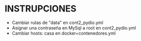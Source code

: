 # INSTRUPCIONES

- Cambiar rutas de "data" en cont2_pydio.yml
- Asignar una contraseña en MySql a root en cont2_pydio.yml
- Cambiar hosts: casa en docker+contenedores.yml
